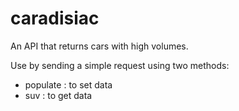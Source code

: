 # caradisiac
An API that returns cars with high volumes.

Use by sending a simple request using two methods:
 - populate : to set data
 - suv : to get data

